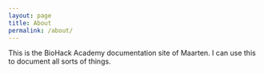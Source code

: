 ```yaml
---
layout: page
title: About
permalink: /about/
---
```


This is the BioHack Academy documentation site of Maarten. I can use this to document all sorts of things.


